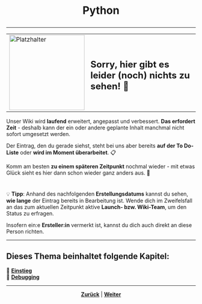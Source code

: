 # <p align="center">Python</p>


<!--
grundlegende Informationen zu Python als Sprache (kurze Einführung)
Kapitelübersicht 
-->
---

<div align="center">
  <table>
    <tr>
      <td>
        <img src="https://github.com/user-attachments/assets/69b70f12-916c-4167-8920-c6055f5903d5" alt="Platzhalter" width="200">
      </td>
      <td>
        <h2>Sorry, hier gibt es leider (noch) nichts zu sehen! 👀</h2>
      </td>
    </tr>
  </table>
</div>

Unser Wiki wird **laufend** erweitert, angepasst und verbessert. **Das erfordert Zeit** - deshalb kann der ein oder andere geplante Inhalt manchmal nicht sofort umgesetzt werden.

Der Eintrag, den du gerade siehst, steht bei uns aber bereits **auf der To Do-Liste** oder **wird im Moment überarbeitet**. 📋

Komm am besten **zu einem späteren Zeitpunkt** nochmal wieder - mit etwas Glück sieht es hier dann schon wieder ganz anders aus. 🚀

#

💡 **Tipp**: Anhand des nachfolgenden **Erstellungsdatums** kannst du sehen, **wie lange** der Eintrag bereits in Bearbeitung ist. Wende dich im Zweifelsfall an das zum aktuellen Zeitpunkt aktive **Launch- bzw. Wiki-Team**, um den Status zu erfragen.

Insofern ein:e **Ersteller:in** vermerkt ist, kannst du dich auch direkt an diese Person richten.


---

**Dieses Thema beinhaltet folgende Kapitel:**
---

🔹 [**Einstieg**](/docs/06-entwicklung/04-python/01-einstieg/README.md) </br>
🔹 [**Debugging**](/docs/06-entwicklung/04-python/02-debugging/README.md) </br>

---

<p align="center">
<a href="/docs/06-entwicklung/03-lizenzen_und_opensource/README.md"><strong>Zurück</strong></a> | 
<a href="/docs/06-entwicklung/04-python/01-einstieg/README.md"><strong>Weiter</strong></a>
</p>